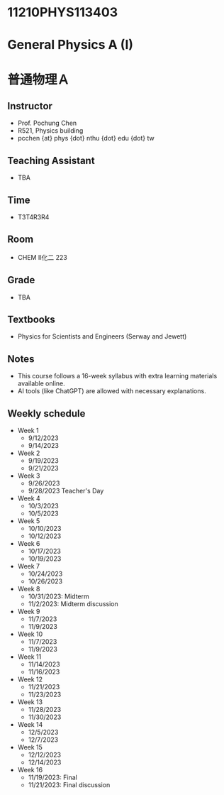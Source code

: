 # 11210PHYS113403
# General Physics A (I)
# 普通物理Ａ

## Instructor
  * Prof. Pochung Chen
  * R521, Physics building
  * pcchen {at} phys {dot} nthu {dot} edu {dot} tw

## Teaching Assistant
  * TBA

## Time
  * T3T4R3R4

## Room
  * CHEM II化二 223

## Grade
  * TBA

## Textbooks
  * Physics for Scientists and Engineers (Serway and Jewett)

## Notes
  * This course follows a 16-week syllabus with extra learning materials available online.
  * AI tools (like ChatGPT) are allowed with necessary explanations.

## Weekly schedule
  * Week 1
    * 9/12/2023
    * 9/14/2023
  * Week 2
    * 9/19/2023
    * 9/21/2023
  * Week 3
    * 9/26/2023
    * 9/28/2023 Teacher's Day
  * Week 4
    * 10/3/2023
    * 10/5/2023
  * Week 5
    * 10/10/2023
    * 10/12/2023
  * Week 6
    * 10/17/2023
    * 10/19/2023
  * Week 7
    * 10/24/2023
    * 10/26/2023
  * Week 8
    * 10/31/2023: Midterm
    * 11/2/2023: Midterm discussion
  * Week 9
    * 11/7/2023
    * 11/9/2023
  * Week 10
    * 11/7/2023
    * 11/9/2023
  * Week 11
    * 11/14/2023
    * 11/16/2023
  * Week 12
    * 11/21/2023
    * 11/23/2023
  * Week 13
    * 11/28/2023
    * 11/30/2023
  * Week 14
    * 12/5/2023
    * 12/7/2023
  * Week 15
    * 12/12/2023
    * 12/14/2023
  * Week 16
    * 11/19/2023: Final
    * 11/21/2023: Final discussion
